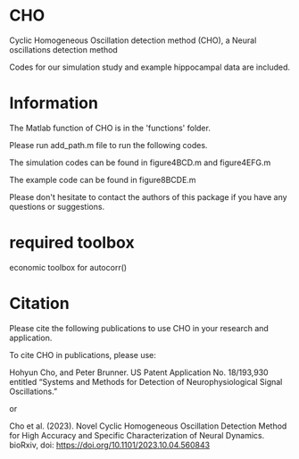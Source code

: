 # CHO 
Cyclic Homogeneous Oscillation detection method (CHO), a Neural oscillations detection method

Codes for our simulation study and example hippocampal data are included.

# Information

The Matlab function of CHO is in the 'functions' folder.

Please run add_path.m file to run the following codes.

The simulation codes can be found in figure4BCD.m and figure4EFG.m

The example code can be found in figure8BCDE.m

Please don't hesitate to contact the authors of this package if you have any questions or suggestions.

# required toolbox

economic toolbox for autocorr()

# Citation

Please cite the following publications to use CHO in your research and application.

To cite CHO in publications, please use:

Hohyun Cho, and Peter Brunner. US Patent Application No. 18/193,930 entitled “Systems and Methods for Detection of Neurophysiological Signal Oscillations.”

or

Cho et al. (2023). Novel Cyclic Homogeneous Oscillation Detection Method for High Accuracy and Specific Characterization of Neural Dynamics. bioRxiv, doi: https://doi.org/10.1101/2023.10.04.560843

